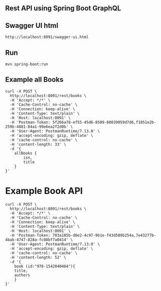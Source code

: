 ## Rest API using Spring Boot GraphQL

## Swagger UI html
    http://localhost:8091/swagger-ui.html

## Run
    mvn spring-boot:run

## Example all Books
    curl -X POST \
      http://localhost:8091/rest/books \
      -H 'Accept: */*' \
      -H 'Cache-Control: no-cache' \
      -H 'Connection: keep-alive' \
      -H 'Content-Type: text/plain' \
      -H 'Host: localhost:8091' \
      -H 'Postman-Token: 5f266a78-ef55-45d6-8589-60039059d7d6,f1851e2b-259b-4881-84a1-99e6ea2f2d0b' \
      -H 'User-Agent: PostmanRuntime/7.13.0' \
      -H 'accept-encoding: gzip, deflate' \
      -H 'cache-control: no-cache' \
      -H 'content-length: 33' \
      -d '{
    	allBooks {
    		isn,
    		title
    	}
    }'

# Example Book API
    curl -X POST \
      http://localhost:8091/rest/books \
      -H 'Accept: */*' \
      -H 'Cache-Control: no-cache' \
      -H 'Connection: keep-alive' \
      -H 'Content-Type: text/plain' \
      -H 'Host: localhost:8091' \
      -H 'Postman-Token: 703a185b-d6e2-4c97-9b1e-f43d589b254a,7e43277b-4bab-4747-828a-fc08bf7a0414' \
      -H 'User-Agent: PostmanRuntime/7.13.0' \
      -H 'accept-encoding: gzip, deflate' \
      -H 'cache-control: no-cache' \
      -H 'content-length: 52' \
      -d '{
    	book (id:"978-1542040464"){
    	title,
    	authors
    	}
    }'
